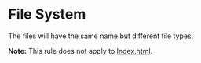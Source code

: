 <h1>File System</h1>
<p>The files will have the same name but different file types.</p>

<p><strong>Note:</strong> This rule does not apply to <a href="index.html">Index.html</a>.</p>